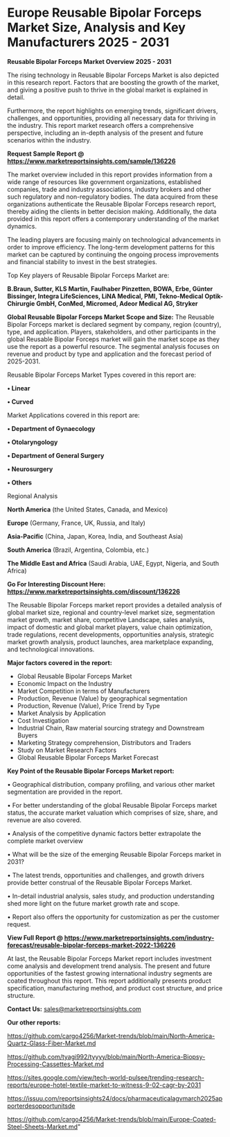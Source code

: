 # Europe Reusable Bipolar Forceps Market Size, Analysis and Key Manufacturers 2025 - 2031

<Strong> Reusable Bipolar Forceps Market Overview 2025 - 2031</strong>

The rising technology in Reusable Bipolar Forceps Market is also depicted in this research report. Factors that are boosting the growth of the market, and giving a positive push to thrive in the global market is explained in detail.

Furthermore, the report highlights on emerging trends, significant drivers, challenges, and opportunities, providing all necessary data for thriving in the industry. This report market research offers a comprehensive perspective, including an in-depth analysis of the present and future scenarios within the industry.

<strong>Request Sample Report @ <a href=https://www.marketreportsinsights.com/sample/136226>https://www.marketreportsinsights.com/sample/136226</a></strong>

The market overview included in this report provides information from a wide range of resources like government organizations, established companies, trade and industry associations, industry brokers and other such regulatory and non-regulatory bodies. The data acquired from these organizations authenticate the Reusable Bipolar Forceps research report, thereby aiding the clients in better decision making. Additionally, the data provided in this report offers a contemporary understanding of the market dynamics.

The leading players are focusing mainly on technological advancements in order to improve efficiency. The long-term development patterns for this market can be captured by continuing the ongoing process improvements and financial stability to invest in the best strategies.

Top Key players of Reusable Bipolar Forceps Market are:

<strong>B.Braun, Sutter, KLS Martin, Faulhaber Pinzetten, BOWA, Erbe, Günter Bissinger, Integra LifeSciences, LiNA Medical, PMI, Tekno-Medical Optik-Chirurgie GmbH, ConMed, Micromed, Adeor Medical AG, Stryker</strong>

<strong><b>Global Reusable Bipolar Forceps Market Scope and Size:</b></strong>
The Reusable Bipolar Forceps market is declared segment by company, region (country), type, and application. Players, stakeholders, and other participants in the global Reusable Bipolar Forceps market will gain the market scope as they use the report as a powerful resource. The segmental analysis focuses on revenue and product by type and application and the forecast period of 2025-2031.

Reusable Bipolar Forceps Market Types covered in this report are:

<strong>• Linear

• Curved</strong>

Market Applications covered in this report are:

<strong>• Department of Gynaecology

• Otolaryngology

• Department of General Surgery

• Neurosurgery

• Others</strong> 

Regional Analysis

<strong>North America</strong> (the United States, Canada, and Mexico)

<strong>Europe</strong> (Germany, France, UK, Russia, and Italy)

<strong>Asia-Pacific</strong> (China, Japan, Korea, India, and Southeast Asia)

<strong>South America</strong> (Brazil, Argentina, Colombia, etc.)

<strong>The Middle East and Africa</strong> (Saudi Arabia, UAE, Egypt, Nigeria, and South Africa)

<strong>Go For Interesting Discount Here: <a href=https://www.marketreportsinsights.com/discount/136226>https://www.marketreportsinsights.com/discount/136226</a></strong>

The Reusable Bipolar Forceps market report provides a detailed analysis of global market size, regional and country-level market size, segmentation market growth, market share, competitive Landscape, sales analysis, impact of domestic and global market players, value chain optimization, trade regulations, recent developments, opportunities analysis, strategic market growth analysis, product launches, area marketplace expanding, and technological innovations.

<strong><b>Major factors covered in the report:</b></strong>
<ul>
  <li>Global Reusable Bipolar Forceps Market </li>
  <li>Economic Impact on the Industry</li>
  <li>Market Competition in terms of Manufacturers</li>
  <li>Production, Revenue (Value) by geographical segmentation</li>
  <li>Production, Revenue (Value), Price Trend by Type</li>
  <li>Market Analysis by Application</li>
  <li>Cost Investigation</li>
  <li>Industrial Chain, Raw material sourcing strategy and Downstream Buyers</li>
  <li>Marketing Strategy comprehension, Distributors and Traders</li>
  <li>Study on Market Research Factors</li>
  <li>Global Reusable Bipolar Forceps Market Forecast</li>
</ul>

<strong><b>Key Point of the Reusable Bipolar Forceps Market report:</b></strong>

• Geographical distribution, company profiling, and various other market segmentation are provided in the report.

• For better understanding of the global Reusable Bipolar Forceps market status, the accurate market valuation which comprises of size, share, and revenue are also covered.

• Analysis of the competitive dynamic factors better extrapolate the complete market overview

• What will be the size of the emerging Reusable Bipolar Forceps market in 2031?

• The latest trends, opportunities and challenges, and growth drivers provide better construal of the Reusable Bipolar Forceps Market.

• In-detail industrial analysis, sales study, and production understanding shed more light on the future market growth rate and scope.

• Report also offers the opportunity for customization as per the customer request.

<strong><b>View Full Report @ <a href=https://www.marketreportsinsights.com/industry-forecast/reusable-bipolar-forceps-market-2022-136226>https://www.marketreportsinsights.com/industry-forecast/reusable-bipolar-forceps-market-2022-136226</a></b></strong>


At last, the Reusable Bipolar Forceps Market report includes investment come analysis and development trend analysis. The present and future opportunities of the fastest growing international industry segments are coated throughout this report. This report additionally presents product specification, manufacturing method, and product cost structure, and price structure.

<strong>Contact Us:</strong>
sales@marketreportsinsights.com

<strong>Our other reports:</strong>

<a href=https://github.com/cargo4256/Market-trends/blob/main/North-America-Quartz-Glass-Fiber-Market.md>https://github.com/cargo4256/Market-trends/blob/main/North-America-Quartz-Glass-Fiber-Market.md</a>

<a href=https://github.com/tyagi992/tyyyy/blob/main/North-America-Biopsy-Processing-Cassettes-Market.md>https://github.com/tyagi992/tyyyy/blob/main/North-America-Biopsy-Processing-Cassettes-Market.md</a>

<a href=https://sites.google.com/view/tech-world-pulsee/trending-research-reports/europe-hotel-textile-market-to-witness-9-02-cagr-by-2031>https://sites.google.com/view/tech-world-pulsee/trending-research-reports/europe-hotel-textile-market-to-witness-9-02-cagr-by-2031</a>

<a href=https://issuu.com/reportsinsights24/docs/pharmaceuticalagvmarch2025apporterdesopportunitsde>https://issuu.com/reportsinsights24/docs/pharmaceuticalagvmarch2025apporterdesopportunitsde</a>

<a href=https://github.com/cargo4256/Market-trends/blob/main/Europe-Coated-Steel-Sheets-Market.md>https://github.com/cargo4256/Market-trends/blob/main/Europe-Coated-Steel-Sheets-Market.md</a>"
